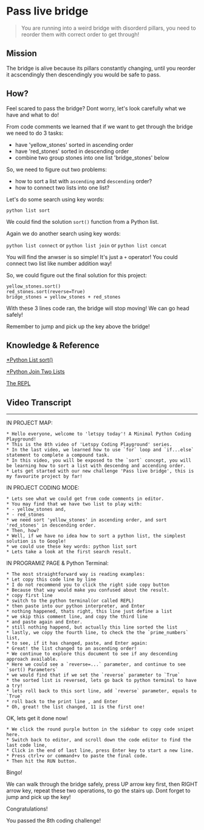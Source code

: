 # Pass live bridge

> You are running into a weird bridge with disorderd pillars, you need to reorder them with correct order to get through!

## Mission

The bridge is alive because its pillars constantly changing, until you reorder it acscendingly then descendingly you would be safe to pass.

## How?

Feel scared to pass the bridge? Dont worry, let's look carefully what we have and what to do!

From code comments we learned that if we want to get through the bridge we need to do 3 tasks:

- have 'yellow_stones' sorted in ascending order
- have 'red_stones' sorted in descending order
- combine two group stones into one list 'bridge_stones' below

So, we need to figure out two problems:

- how to sort a list with `ascending` and `descending` order?
- how to connect two lists into one list?

Let's do some search using key words:

`python list sort`

We could find the solution `sort()` function from a Python list.

Again we do another search using key words:

`python list connect` or `python list join` or `python list concat`

You will find the anwser is so simple! It's just a `+` operator! You could connect two list like number addition way!

So, we could figure out the final solution for this project:

```
yellow_stones.sort()
red_stones.sort(reverse=True)
bridge_stones = yellow_stones + red_stones
```

With these 3 lines code ran, the bridge will stop moving! We can go head safely!

Remember to jump and pick up the key above the bridge!


## Knowledge & Reference


[*Python List sort()](https://www.programiz.com/python-programming/methods/list/sort)

[*Python Join Two Lists](https://www.w3schools.com/python/gloss_python_join_lists.asp)

[The REPL](https://www.learnpython.dev/01-introduction/02-requirements/05-vs-code/04-the-repl-in-vscode/)

## Video Transcript

----

IN PROJECT MAP:

```
* Hello everyone, welcome to 'letspy today'! A Minimal Python Coding Playground!
* This is the 8th video of 'Letspy Coding Playground' series.
* In the last video, we learned how to use `for` loop and `if...else` statement to complete a compound task.
* In this video, you will be exposed to the `sort` concept, you will be learning how to sort a list with descendng and accending order.
* Lets get started with our new challenge 'Pass live bridge', this is my favourite project by far!
```

IN PROJECT CODING MODE:

```
* Lets see what we could get from code comments in editor.
* You may find that we have two list to play with:
* - yellow_stones and,
* - red_stones
* we need sort 'yellow_stones' in ascending order, and sort 'red_stones' in descending order.
* Then, how?
* Well, if we have no idea how to sort a python list, the simplest solution is to Google!
* we could use these key words: python list sort
* Lets take a look at the first search result.
```

IN PROGRAMIZ PAGE & Python Terminal:


```
* The most straightforward way is reading examples:
* Let copy this code line by line
* I do not recommend you to click the right side copy button
* Because that way would make you confused about the result.
* copy first line
* switch to the python terminal(or called REPL)
* then paste into our python interpreter, and Enter
* nothing happened, thats right, this line just define a list
* we skip this comment line, and copy the third line
* and paste again and Enter.
* still nothing happend, but actually this line sorted the list
* lastly, we copy the fourth line, to check the the `prime_numbers` list,
* to see, if it has changed, paste, and Enter again:
* Great! the list changed to an ascending order!
* We continue to explore this document to see if any descending approach available.
* Here we could see a `reverse=...` parameter, and continue to see `sort() Parameters`
* we would find that if we set the `reverse` parameter to `True`
* the sorted list is reversed, lets go back to python terminal to have a try!
* lets roll back to this sort line, add `reverse` parameter, equals to `True`
* roll back to the print line , and Enter
* Oh, great! the list changed, 11 is the first one!
```

OK, lets get it done now!

```
* We click the round purple button in the sidebar to copy code snipet here.
* Switch back to editor, and scroll down the code editor to find the last code line,
* Click in the end of last line, press Enter key to start a new line.
* Press ctrl+v or command+v to paste the final code.
* Then hit the RUN button.
```

Bingo!

We can walk through the bridge safely, press UP arrow key first, then RIGHT arrow key,
repeat these two operations, to go the stairs up. Dont forget to jump and pick up the key!

Congratulations! 

You passed the 8th coding challenge!